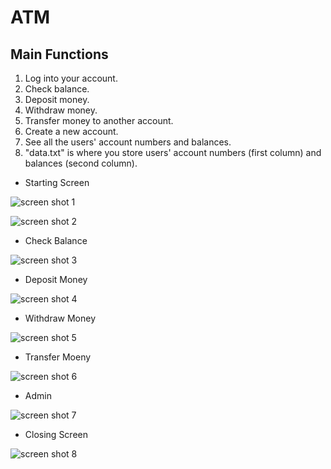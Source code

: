 # ATM

## Main Functions
1. Log into your account.
2. Check balance.
3. Deposit money.
4. Withdraw money.
5. Transfer money to another account.
6. Create a new account.
7. See all the users' account numbers and balances.
8. "data.txt" is where you store users' account numbers (first column) and balances (second column).


- Starting Screen

![screen shot 1](https://user-images.githubusercontent.com/113051612/189383691-1d460049-81c4-4d85-a9ac-d21d233ed2e2.png)


![screen shot 2](https://user-images.githubusercontent.com/113051612/189383695-03250ee6-abe0-4e5e-92ad-3ccfe001f9d7.png)

- Check Balance

![screen shot 3](https://user-images.githubusercontent.com/113051612/189383702-d02c2d67-9b9d-48c6-80fd-bc509c3f5f14.png)

- Deposit Money

![screen shot 4](https://user-images.githubusercontent.com/113051612/189383708-e9d77087-3574-40aa-aa1f-cdfafd14250a.png)

- Withdraw Money

![screen shot 5](https://user-images.githubusercontent.com/113051612/189383714-4abae84c-a157-45b3-b8e4-f9f54ad2001e.png)

- Transfer Moeny

![screen shot 6](https://user-images.githubusercontent.com/113051612/189383715-b39d26ef-5af8-4040-9927-f28e6ea13e1b.png)

- Admin

![screen shot 7](https://user-images.githubusercontent.com/113051612/189383719-18a46059-0488-4968-b8e0-2dd4ecea62a6.png)

- Closing Screen

![screen shot 8](https://user-images.githubusercontent.com/113051612/189383725-f8661765-0b84-4f7c-956b-7536a2d69dc4.png)
